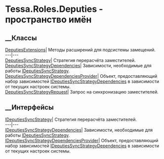 # Tessa.Roles.Deputies - пространство имён
## __Классы
[DeputiesExtensions](T_Tessa_Roles_Deputies_DeputiesExtensions.htm)|  Методы
расширений для подсистемы замещений.  
---|---  
[DeputiesSyncStrategy](T_Tessa_Roles_Deputies_DeputiesSyncStrategy.htm)|
Стратегия перерасчёта заместителей.  
[DeputiesSyncStrategyDependencies](T_Tessa_Roles_Deputies_DeputiesSyncStrategyDependencies.htm)|
Зависимости, необходимые для работы
[IDeputiesSyncStrategy](T_Tessa_Roles_Deputies_IDeputiesSyncStrategy.htm).  
[DeputiesSyncStrategyDependenciesProvider](T_Tessa_Roles_Deputies_DeputiesSyncStrategyDependenciesProvider.htm)|
Объект, предоставляющий набор зависимостей
[IDeputiesSyncStrategyDependencies](T_Tessa_Roles_Deputies_IDeputiesSyncStrategyDependencies.htm)
в зависимости от текущих настроек системы.  
[DeputiesSyncStrategyRequest](T_Tessa_Roles_Deputies_DeputiesSyncStrategyRequest.htm)|
Запрос на синхронизацию заместителей.  
## __Интерфейсы
[IDeputiesSyncStrategy](T_Tessa_Roles_Deputies_IDeputiesSyncStrategy.htm)|
Стратегия перерасчёта заместителей.  
---|---  
[IDeputiesSyncStrategyDependencies](T_Tessa_Roles_Deputies_IDeputiesSyncStrategyDependencies.htm)|
Зависимости, необходимые для работы
[IDeputiesSyncStrategy](T_Tessa_Roles_Deputies_IDeputiesSyncStrategy.htm).  
[IDeputiesSyncStrategyDependenciesProvider](T_Tessa_Roles_Deputies_IDeputiesSyncStrategyDependenciesProvider.htm)|
Объект, предоставляющий набор зависимостей
[IDeputiesSyncStrategyDependencies](T_Tessa_Roles_Deputies_IDeputiesSyncStrategyDependencies.htm)
в зависимости от текущих настроек системы.

